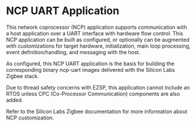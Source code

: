 NCP UART Application
====================

This network coprocessor (NCP) application supports communication with a host application over a UART interface with hardware flow control. This NCP application can be built as configured, or optionally can be augmented with customizations for target hardware, initialization, main loop processing, event definition/handling, and messaging with the host.

As configured, this NCP UART application is the basis for building the corresponding binary ncp-uart images delivered with the Silicon Labs Zigbee stack.

Due to thread safety concerns with EZSP, this application cannot include an RTOS unless CPC (Co-Processor Communication) components are also added.
  
Refer to the Silicon Labs Zigbee documentation for more information about NCP customization.
